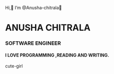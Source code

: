  Hi,👋 I’m @Anusha-chitrala👧
 <H1>ANUSHA CHITRALA</H1>
 <H3>SOFTWARE ENGINEER</H3>
 <H4>I LOVE PROGRAMMING ,READING AND WRITING.</H4>
<IMAGE>cute-girl </IMAGE>
